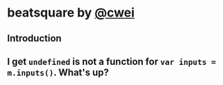 # beatsquare by [@cwei](https://github.com/cweichen)


## Introduction

## I get `undefined` is not a function for `var inputs = m.inputs()`. What's up?
